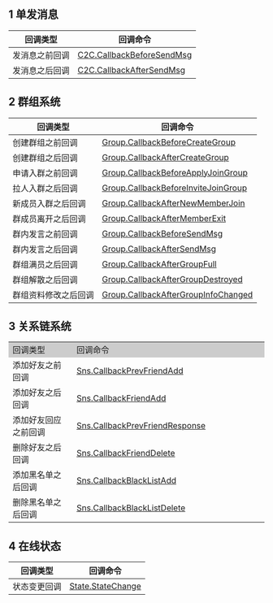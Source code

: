 ## 1 单发消息 

| 回调类型 | 回调命令 | 
|---------|---------|
| 发消息之前回调 | [C2C.CallbackBeforeSendMsg](/doc/product/269/发单聊消息之前回调) | 
| 发消息之后回调 | [C2C.CallbackAfterSendMsg](/doc/product/269/发单聊消息之后回调) | 

## 2 群组系统

|回调类型|回调命令|
|---------|---------|
|创建群组之前回调|[Group.CallbackBeforeCreateGroup](/doc/product/269/创建群组之前回调)|
|创建群组之后回调|[Group.CallbackAfterCreateGroup](/doc/product/269/创建群组之后回调)|
|申请入群之前回调|[Group.CallbackBeforeApplyJoinGroup](/doc/product/269/申请入群之前回调)|
|拉人入群之后回调|[Group.CallbackBeforeInviteJoinGroup](/doc/product/269/拉人入群之前回调)|
|新成员入群之后回调|[Group.CallbackAfterNewMemberJoin](/doc/product/269/新成员入群之后回调)|
|群成员离开之后回调|[Group.CallbackAfterMemberExit](/doc/product/269/群成员离开之后回调)|
|群内发言之前回调|[Group.CallbackBeforeSendMsg](/doc/product/269/群内发言之前回调)|
|群内发言之后回调|[Group.CallbackAfterSendMsg](/doc/product/269/群内发言之后回调)|
|群组满员之后回调|[Group.CallbackAfterGroupFull](/doc/product/269/群组满员之后回调)|
|群组解散之后回调|[Group.CallbackAfterGroupDestroyed](/doc/product/269/群组解散之后回调)|
|群组资料修改之后回调|[Group.CallbackAfterGroupInfoChanged](/doc/product/269/群组资料修改之后回调)|

## 3 关系链系统

<table style="width:100%;" >
		<tbody>
			<tr>
				<td style="width:25%;background-color:#CCCCCC;"> 回调类型 </td>
				<td style="background-color:#CCCCCC;"> 回调命令 </td>
			</tr>
			<tr>
				<td> 添加好友之前回调 </td>
				<td> 
					<a href="http://tce.fsphere.cn/document/product/269/11748">Sns.CallbackPrevFriendAdd</a>
				</td>
			</tr>
			<tr>
				<td> 添加好友之后回调 </td>
				<td> 
					<a href="http://tce.fsphere.cn/document/product/269/1657">Sns.CallbackFriendAdd</a>
				</td>
			</tr>
			<tr>
				<td> 添加好友回应之前回调 </td>
				<td> 
					<a href="http://tce.fsphere.cn/document/product/269/11747">Sns.CallbackPrevFriendResponse</a>
				</td>
			</tr>
			<tr>
				<td> 删除好友之后回调 </td>
				<td> 
					<a href="http://tce.fsphere.cn/document/product/269/1659">Sns.CallbackFriendDelete</a>
				</td>
			</tr>
			<tr>
				<td> 添加黑名单之后回调 </td>
				<td> 
					<a href="http://tce.fsphere.cn/document/product/269/1660">Sns.CallbackBlackListAdd</a>
				</td>
			</tr>
			<tr>
				<td> 删除黑名单之后回调 </td>
				<td> 
					<a href="http://tce.fsphere.cn/document/product/269/1661">Sns.CallbackBlackListDelete</a>
				</td>
			</tr>
		</tbody>
	</table>

## 4 在线状态

|回调类型|回调命令|
|---------|---------|
|状态变更回调|[State.StateChange](/doc/product/269/状态变更回调)|
